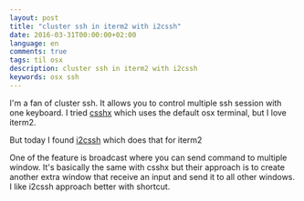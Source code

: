 ```yaml
---
layout: post
title: "cluster ssh in iterm2 with i2cssh"
date: 2016-03-31T00:00:00+02:00
language: en
comments: true
tags: til osx
description: cluster ssh in iterm2 with i2cssh
keywords: osx ssh
---
```


I'm a fan of cluster ssh. It allows you to control multiple ssh session with one keyboard.
I tried [csshx](https://github.com/brockgr/csshx) which uses the default osx terminal, but I love iterm2.

But today I found [i2cssh](https://github.com/wouterdebie/i2cssh) which does that for iterm2

One of the feature is broadcast where you can send command to multiple window.
It's basically the same with csshx but their approach is to create another extra window
that receive an input and send it to all other windows. I like  i2cssh approach better with shortcut.
